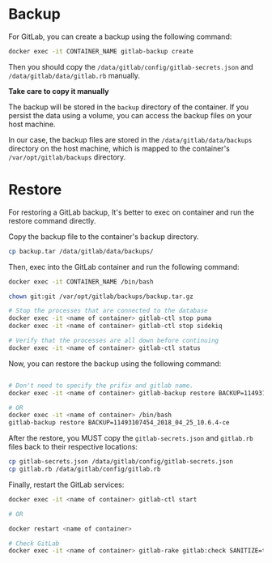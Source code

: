 # Backup

For GitLab, you can create a backup using the following command:

```bash
docker exec -it CONTAINER_NAME gitlab-backup create
```

Then you should copy the `/data/gitlab/config/gitlab-secrets.json` and `/data/gitlab/data/gitlab.rb` manually.

**Take care to copy it manually**

The backup will be stored in the `backup` directory of the container. If you persist the data using a volume, you can access the backup files on your host machine.

In our case, the backup files are stored in the `/data/gitlab/data/backups` directory on the host machine, which is mapped to the container's `/var/opt/gitlab/backups` directory.

# Restore

For restoring a GitLab backup, It's better to exec on container and run the restore command directly.

Copy the backup file to the container's backup directory.

```bash
cp backup.tar /data/gitlab/data/backups/
```

Then, exec into the GitLab container and run the following command:

```bash
docker exec -it CONTAINER_NAME /bin/bash

chown git:git /var/opt/gitlab/backups/backup.tar.gz

# Stop the processes that are connected to the database
docker exec -it <name of container> gitlab-ctl stop puma
docker exec -it <name of container> gitlab-ctl stop sidekiq

# Verify that the processes are all down before continuing
docker exec -it <name of container> gitlab-ctl status

```

Now, you can restore the backup using the following command:

```bash

# Don't need to specify the prifix and gitlab name.
docker exec -it <name of container> gitlab-backup restore BACKUP=11493107454_2018_04_25_10.6.4-ce

# OR
docker exec -it <name of container> /bin/bash
gitlab-backup restore BACKUP=11493107454_2018_04_25_10.6.4-ce
```

After the restore, you MUST copy the `gitlab-secrets.json` and `gitlab.rb` files back to their respective locations:

```bash
cp gitlab-secrets.json /data/gitlab/config/gitlab-secrets.json
cp gitlab.rb /data/gitlab/config/gitlab.rb
```

Finally, restart the GitLab services:

```bash
docker exec -it <name of container> gitlab-ctl start

# OR

docker restart <name of container>

# Check GitLab
docker exec -it <name of container> gitlab-rake gitlab:check SANITIZE=true
```

